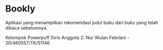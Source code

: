 # Bookly
Aplikasi yang menampilkan rekomendasi judul buku dari buku yang telah dibaca sebelumnya.

Kelompok Powerpuff Girls
Anggota 2: Nur Wulan Febriani - 20/460557/TK/51146